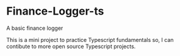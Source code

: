 # Finance-Logger-ts
A basic finance logger

This is a mini project to practice Typescript fundamentals so, I can contibute
to more open source Typescript projects.
